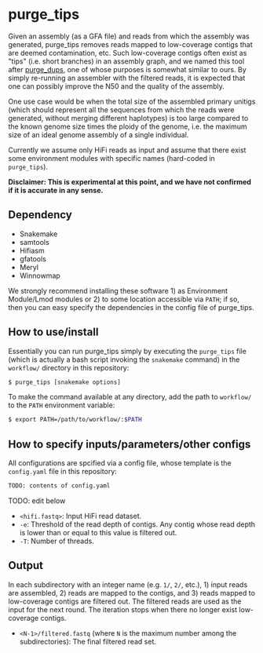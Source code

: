 # purge_tips

Given an assembly (as a GFA file) and reads from which the assembly was generated, purge_tips removes reads mapped to low-coverage contigs that are deemed contamination, etc.
Such low-coverage contigs often exist as "tips" (i.e. short branches) in an assembly graph, and we named this tool after [purge_dups](https://github.com/dfguan/purge_dups), one of whose purposes is somewhat similar to ours.
By simply re-running an assembler with the filtered reads, it is expected that one can possibly improve the N50 and the quality of the assembly.

One use case would be when the total size of the assembled primary unitigs (which should represent all the sequences from which the reads were generated, without merging different haplotypes) is too large compared to the known genome size times the ploidy of the genome, i.e. the maximum size of an ideal genome assembly of a single individual.

Currently we assume only HiFi reads as input and assume that there exist some environment modules with specific names (hard-coded in `purge_tips`).

**Disclaimer: This is experimental at this point, and we have not confirmed if it is accurate in any sense.**

## Dependency

- Snakemake
- samtools
- Hifiasm
- gfatools
- Meryl
- Winnowmap

We strongly recommend installing these software 1) as Environment Module/Lmod modules or 2) to some location accessible via `PATH`; if so, then you can easy specify the dependencies in the config file of purge_tips.

## How to use/install

Essentially you can run purge_tips simply by executing the `purge_tips` file (which is actually a bash script invoking the `snakemake` command) in the `workflow/` directory in this repository:

```bash
$ purge_tips [snakemake options]
```

To make the command available at any directory, add the path to `workflow/` to the `PATH` environment variable:

```bash
$ export PATH=/path/to/workflow/:$PATH
```

## How to specify inputs/parameters/other configs

All configurations are spcified via a config file, whose template is the `config.yaml` file in this repository:

```bash
TODO: contents of config.yaml
```

TODO: edit below

- `<hifi.fastq>`: Input HiFi read dataset.
- `-e`: Threshold of the read depth of contigs. Any contig whose read depth is lower than or equal to this value is filtered out.
- `-T`: Number of threads.

## Output

In each subdirectory with an integer name (e.g. `1/`, `2/`, etc.), 1) input reads are assembled, 2) reads are mapped to the contigs, and 3) reads mapped to low-coverage contigs are filtered out. The filtered reads are used as the input for the next round. The iteration stops when there no longer exist low-coverage contigs.

- `<N-1>/filtered.fastq` (where `N` is the maximum number among the subdirectories): The final filtered read set.
